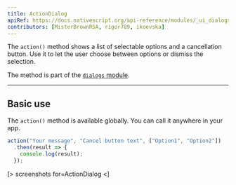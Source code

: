 ```yaml
---
title: ActionDialog
apiRef: https://docs.nativescript.org/api-reference/modules/_ui_dialogs_#action 
contributors: [MisterBrownRSA, rigor789, ikoevska]
---
```


The `action()` method shows a list of selectable options and a cancellation button. Use it to let the user choose between options or dismiss the selection.

The method is part of the [`dialogs` module](https://docs.nativescript.org/api-reference/modules/_ui_dialogs_).

---

## Basic use

The `action()` method is available globally. You can call it anywhere in your app.

```JavaScript
action("Your message", "Cancel button text", ["Option1", "Option2"])
  .then(result => {
    console.log(result);
  });
```

[> screenshots for=ActionDialog <]
